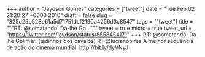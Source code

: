 
+++
author = "Jaydson Gomes"
categories = ["tweet"]
date = "Tue Feb 02 21:20:27 +0000 2010"
draft = false
slug = "325d25b528e61a5d71751dcf2190a4256d3c8547"
tags = ["tweet"]
title = """RT: @somatando: Dá-lhe Go..."""
tweet = true
micro = true
tweet_url = "https://twitter.com/jaydson/status/8558454171"
+++
RT: @somatando: Dá-lhe Golimar! (tadinhos dos cavalos) RT @lucianopires A melhor sequência de ação do cinema mundial: http://bit.ly/dyVNyJ
